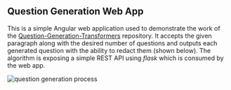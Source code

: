 ## Question Generation Web App

This is a simple Angular web application used to demonstrate the work of the [Question-Generation-Transformers](https://github.com/KristiyanVachev/Question-Generation-Transformers) repository. It accepts the given paragraph along with the desired number of questions and outputs each generated question with the ability to redact them (shown below). The algorithm is exposing a simple REST API using *flask* which is consumed by the web app.


![question generation process](https://i.ibb.co/WFJjCgH/1-edited-fullscreen.png "Web application ")
